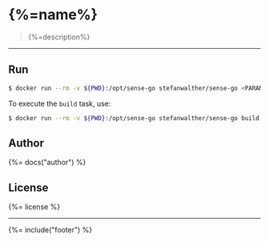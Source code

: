 # {%=name%}

> {%=description%}

---

## Run

```sh
$ docker run --rm -v ${PWD}:/opt/sense-go stefanwalther/sense-go <PARAMS>
```

To execute the `build` task, use:

```sh
$ docker run --rm -v ${PWD}:/opt/sense-go stefanwalther/sense-go build
```


## Author
{%= docs("author") %}

## License
{%= license %}

***

{%= include("footer") %}